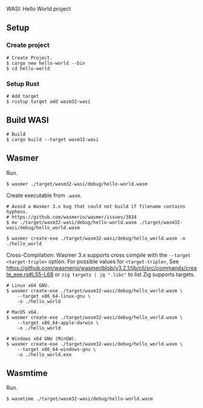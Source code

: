 WASI: Hello World project

## Setup

### Create project

```shell
# Create Project.
$ cargo new hello-world --bin
$ cd hello-world
```

### Setup Rust

```shell
# Add target
$ rustup target add wasm32-wasi
```

## Build WASI

```shell
# Build
$ cargo build --target wasm32-wasi
```

## Wasmer

Run.

```shell
$ wasmer ./target/wasm32-wasi/debug/hello-world.wasm
```

Create executable from `.wasm`.

```shell
# Avoid a Wasmer 3.x bug that could not build if filename contains hyphens.
# https://github.com/wasmerio/wasmer/issues/3834
$ mv ./target/wasm32-wasi/debug/hello-world.wasm ./target/wasm32-wasi/debug/hello_world.wasm

$ wasmer create-exe ./target/wasm32-wasi/debug/hello_world.wasm -o ./hello_world
```

Cross-Compilation: Wasmer 3.x supports cross compile with the
`--target <target-triple>` option. For possible values for `<target-triple>`,
See https://github.com/wasmerio/wasmer/blob/v3.2.1/lib/cli/src/commands/create_exe.rs#L55-L68
or `zig targets | jq ".libc"` to list Zig supports targets.

```shell
# Linux x64 GNU.
$ wasmer create-exe ./target/wasm32-wasi/debug/hello_world.wasm \
    --target x86_64-linux-gnu \
    -o ./hello_world

# MacOS x64.
$ wasmer create-exe ./target/wasm32-wasi/debug/hello_world.wasm \
    --target x86_64-apple-darwin \
    -o ./hello_world

# Windows x64 GNU (MinGW).
$ wasmer create-exe ./target/wasm32-wasi/debug/hello_world.wasm \
    --target x86_64-windows-gnu \
    -o ./hello_world.exe
```

## Wasmtime

Run.

```shell
$ wasmtime ./target/wasm32-wasi/debug/hello-world.wasm
```
